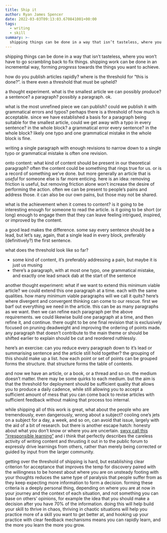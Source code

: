 ```yaml
---
title: Ship it
author: Ryan James Spencer
date: 2022-03-03T09:13:03.670841001+00:00
tags:
  - writing
  - skill
summary: >-
  shipping things can be done in a way that isn’t tasteless, where you won’t have to go scrambling back to fix things. shipping work can be done in an incremental way, forming _progress_ towards the things you want to achieve.
---
```


shipping things can be done in a way that isn’t tasteless, where you won’t have to go scrambling back to fix things. shipping work can be done in an incremental way, forming _progress_ towards the things you want to achieve.

how do you publish articles rapidly? where is the threshold for “this is done?”. is there even a threshold that must be upheld?

a thought experiment. what is the smallest article we can possibly produce? a sentence? a paragraph? possibly a paragraph. ok.

what is the most unrefined piece we can publish? could we publish it with grammatical  errors and typos? perhaps there is a threshold of how much is acceptable. since we have established a basis for a paragraph being suitable for the smallest article, could we get away with a typo in every sentence? in the whole block? a grammatical error every sentence? in the whole block? likely one typo and one grammatical mistake in the whole block is fine.

writing a single paragraph with enough revisions to narrow down to a single typo or grammatical mistake is often one revision.

onto content: what kind of content should be present in our theoretical paragraph? often the content could be something that rings true for us. or is a record of something we’ve done. but more generally an article that is _useful_ for someone else is far more enticing. here is an idea: removing friction is useful, but removing friction alone won’t increase the desire of performing the action. often we can be present to people’s pains and address those. it can also be our own pains, but those may not be shared.

what is the achievement when it comes to content? is it going to be interesting enough for someone to read the article. is it going to be short (or long) enough to engage them that they can leave feeling intrigued, inspired, or improved by the content.

a good lead makes the difference. some say every sentence should be a lead, but let’s  say, again, that a single lead in every block, preferably (definitively?) the first sentence.

what does the threshold look like so far?

* some kind of content, it’s preferably addressing a pain, but maybe it is just us musing
* there’s a paragraph, with at most one typo, one grammatical mistake, and exactly one lead smack dab at the start of the sentence

another thought experiment: what if we want to extend this minimum viable article? we could extend this one paragraph at a time. each with the same qualities. how many minimum viable paragraphs will we call it quits? here’s where divergent and convergent thinking can come to our rescue. first we barf out everything we need in the article. this can be as many paragraphs as we want. then we can refine each paragraph per the above requirements. we could likewise build one paragraph at a time, and then refine it, and continue. there ought to be one final revision that is exclusively focused on pruning deadweight and improving the ordering of points made. any paragraph that doesn’t contribute to the main theme or should be shifted earlier to explain should be cut and reordered ruthlessly.

here’s an exercise: can you reduce every paragraph down to it’s lead or summarising sentence and the article still hold together? the grouping of this should make up a list. how each point or set of points can be grouped forms the structure. that structure forms the table of contents.

and now we have an article, or a book, or a thread and so on. the medium doesn’t matter. there may be some quirks to each medium. but the aim is that the threshold for deployment should be sufficient quality that allows you to produce a daily cadence, while still allowing you to accept a sufficient amount of mess that you can come back to revise articles with sufficient feedback without making that process too internal.

while shipping all of this work is great, what about the people who are tremendously, even dangerously, wrong about a subject? cooling one’s jets on a subject for a day, a week, and so on, can avoid that issue, largely with the aid of a bit of research. but there is another escape hatch: honesty about what you don’t know or where you are uncertain. [swyx call this “irresponsible learning”](https://www.swyx.io/blogpost-annealing) and i think that perfectly describes the careless activity of writing content and thrusting it out in to the public forum to expressly drive learnings from others, rather than merely being corrected or guided by input from the larger community.

getting over the threshold of shipping is hard, but establishing clear criterion for acceptance that improves the temp for discovery paired with the willingness to be honest about where you are on unsteady footing with your thoughts reduces the same type of paralysis that people suffer from as they keep expecting more information to form a decision. forming these criteria is a deeply personal thing, depending on where you are at now in your journey and the context of each situation, and not something you can base on others’ opinions, for example the idea that you should make a decision after you have 70% of the information. doing this will help build your skill to thrive in chaos, thriving in chaotic situations will help you practice more of a skill you want to get better at, and hooking up your practice with clear feedback mechanisms means you can rapidly learn, and the more you learn the more you grow.
